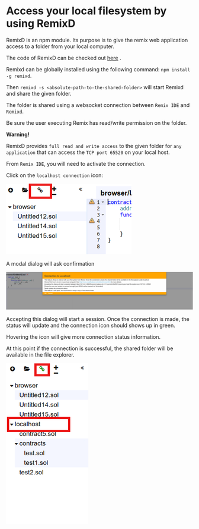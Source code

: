 Access your local filesystem by using RemixD
===================================================

RemixD is an npm module. Its purpose is to give the remix web
application access to a folder from your local computer.

The code of RemixD can be checked out
[here](https://github.com/ethereum/remixd) .

Remixd can be globally installed using the following command:
`npm install -g remixd`.

Then `remixd -s <absolute-path-to-the-shared-folder>` will start Remixd
and share the given folder.

The folder is shared using a websocket connection between `Remix IDE`
and `Remixd`.

Be sure the user executing Remix has read/write permission on the
folder.

**Warning!**

RemixD provides `full read and write access` to the given folder for `any
application` that can access the `TCP port 65520` on your local host.

From `Remix IDE`, you will need to activate the connection.

Click on the `localhost connection` icon:

![image](remixd_noconnection.png)

A modal dialog will ask confirmation

![image](remixd_alert.png)

Accepting this dialog will start a session. Once the connection is made,
the status will update and the connection icon should shows up in green.

Hovering the icon will give more connection status information.

At this point if the connection is successful, the shared folder will be
available in the file explorer.

![image](remixd_connectionok.png)
